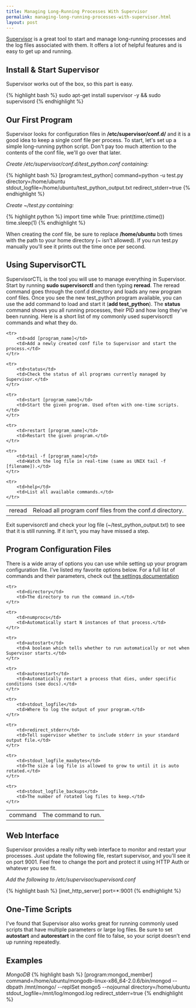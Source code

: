 ```yaml
---
title: Managing Long-Running Processes With Supervisor
permalink: managing-long-running-processes-with-supervisor.html
layout: post
---
```


[Supervisor](http://supervisord.org/) is a great tool to start and manage long-running processes and the log files associated with them. It offers a lot of helpful features and is easy to get up and running.


## Install &amp; Start Supervisor

Supervisor works out of the box, so this part is easy.

{% highlight bash %}
sudo apt-get install supervisor -y && sudo supervisord
{% endhighlight %}


## Our First Program

Supervisor looks for configuration files in **/etc/supervisor/conf.d/** and it is a good idea to keep a single conf file per process. To start, let's set up a simple long-running python script. Don't pay too much attention to the contents of the conf file, we'll go over that later.

_Create /etc/supervisor/conf.d/test_python.conf containing:_

{% highlight bash %}
[program:test_python]
command=python -u test.py
directory=/home/ubuntu
stdout_logfile=/home/ubuntu/test_python_output.txt
redirect_stderr=true
{% endhighlight %}

_Create ~/test.py containing:_

{% highlight python %}
import time
while True:
    print(time.ctime())
    time.sleep(1)
{% endhighlight %}

When creating the conf file, be sure to replace **/home/ubuntu** both times with the path to your home directory (~ isn't allowed). If you run test.py manually you'll see it prints out the time once per second.


## Using SupervisorCTL

SupervisorCTL is the tool you will use to manage everything in Supervisor. Start by running **sudo supervisorctl** and then typing **reread**. The reread command goes through the conf.d directory and loads any new program conf files. Once you see the new test_python program available, you can use the add command to load and start it (**add test_python**). The **status** command shows you all running processes, their PID and how long they've been running. Here is a short list of my commonly used supervisorctl commands and what they do.

<table class='table table-striped'>
    <tr>
        <td>reread</td>
        <td>Reload all program conf files from the conf.d directory.</td>
    </tr>
    
    <tr>
        <td>add [program_name]</td>
        <td>Add a newly created conf file to Supervisor and start the process.</td>
    </tr>
    
    <tr>
        <td>status</td>
        <td>Check the status of all programs currently managed by Supervisor.</td>
    </tr>
    
    <tr>
        <td>start [program_name]</td>
        <td>Start the given program. Used often with one-time scripts.</td>
    </tr>
    
    <tr>
        <td>restart [program_name]</td>
        <td>Restart the given program.</td>
    </tr>
    
    <tr>
        <td>tail -f [program_name]</td>
        <td>Watch the log file in real-time (same as UNIX tail -f [filename]).</td>
    </tr>
    
    <tr>
        <td>help</td>
        <td>List all available commands.</td>
    </tr>
</table>


Exit supervisorctl and check your log file (~/test_python_output.txt) to see that it is still running. If it isn't, you may have missed a step.


## Program Configuration Files

There is a wide array of options you can use while setting up your program configuration file. I've listed my favorite options below. For a full list of commands and their parameters, check out [the settings documentation](http://supervisord.org/configuration.html#program-x-section-settings)

<table class='table table-striped'>
    <tr>
        <td>command</td>
        <td>The command to run.</td>
    </tr>
    
    <tr>
        <td>directory</td>
        <td>The directory to run the command in.</td>
    </tr>
    
    <tr>
        <td>numprocs</td>
        <td>Automatically start N instances of that process.</td>
    </tr>
    
    <tr>
        <td>autostart</td>
        <td>A boolean which tells whether to run automatically or not when Supervisor starts.</td>
    </tr>
    
    <tr>
        <td>autorestart</td>
        <td>Automatically restart a process that dies, under specific conditions (see docs).</td>
    </tr>
    
    <tr>
        <td>stdout_logfile</td>
        <td>Where to log the output of your program.</td>
    </tr>
    
    <tr>
        <td>redirect_stderr</td>
        <td>Tell supervisor whether to include stderr in your standard output file.</td>
    </tr>
    
    <tr>
        <td>stdout_logfile_maxbytes</td>
        <td>The size a log file is allowed to grow to until it is auto rotated.</td>
    </tr>
    
    <tr>
        <td>stdout_logfile_backups</td>
        <td>The number of rotated log files to keep.</td>
    </tr>
</table>


## Web Interface

Supervisor provides a really nifty web interface to monitor and restart your processes. Just update the following file, restart supervisor, and you'll see it on port 9001. Feel free to change the port and protect it using HTTP Auth or whatever you see fit.

_Add the following to /etc/supervisor/supervisord.conf_

{% highlight bash %}
[inet_http_server] 
port=*:9001
{% endhighlight %}


## One-Time Scripts

I've found that Supervisor also works great for running commonly used scripts that have multiple parameters or large log files. Be sure to set **autostart** and **autorestart** in the conf file to false, so your script doesn't end up running repeatedly.


## Examples

_MongoDB_
{% highlight bash %}
[program:mongod_member]
command=/home/ubuntu/mongodb-linux-x86_64-2.0.6/bin/mongod --dbpath /mnt/mongo/ --replSet mongo5 --nojournal
directory=/home/ubuntu
stdout_logfile=/mnt/log/mongod.log
redirect_stderr=true
{% endhighlight %}

